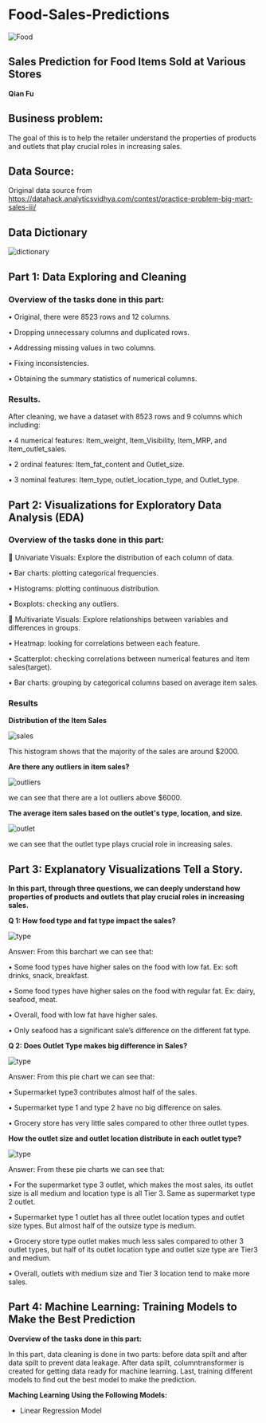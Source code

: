 # Food-Sales-Predictions
 ![Food](food.png)
 ## Sales Prediction for Food Items Sold at Various Stores
 
 **Qian Fu**
 
 ## Business problem:
 
 The goal of this is to help the retailer understand the properties of products and outlets that play crucial roles in increasing sales.

## Data Source:

Original data source from https://datahack.analyticsvidhya.com/contest/practice-problem-big-mart-sales-iii/

## Data Dictionary

![dictionary](dictionary.png)

## Part 1: Data Exploring and Cleaning

### Overview of the tasks done in this part:

•	Original, there were 8523 rows and 12 columns.

•	Dropping unnecessary columns and duplicated rows.

•	Addressing missing values in two columns.

•	Fixing inconsistencies.

•	Obtaining the summary statistics of numerical columns.

### Results.

After cleaning, we have a dataset with 8523 rows and 9 columns which including:

•	4 numerical features: Item_weight, Item_Visibility, Item_MRP, and Item_outlet_sales.

•	2 ordinal features: Item_fat_content and Outlet_size.

•	3 nominal features: Item_type, outlet_location_type, and Outlet_type.

## Part 2: Visualizations for Exploratory Data Analysis (EDA)

### Overview of the tasks done in this part:

	Univariate Visuals: Explore the distribution of each column of data.

•	Bar charts: plotting categorical frequencies.

•	Histograms: plotting continuous distribution.

•	Boxplots: checking any outliers.

	Multivariate Visuals: Explore relationships between variables and differences in groups.

•	Heatmap: looking for correlations between each feature.

•	Scatterplot: checking correlations between numerical features and item sales(target).

•	Bar charts: grouping by categorical columns based on average item sales.

### Results

**Distribution of the Item Sales**

![sales](itemsales.png)

This histogram shows that the majority of the sales are around $2000.

**Are there any outliers in item sales?**

![outliers](outliers.png)

we can see that there are a lot outliers above $6000.

**The average item sales based on the outlet's type, location, and size.**

![outlet](outlet.png)

we can see that the outlet type plays crucial role in increasing sales.

## Part 3: Explanatory Visualizations Tell a Story.

**In this part, through three questions, we can deeply understand how properties of products and outlets that play crucial roles in increasing sales.**

**Q 1: How food type and fat type impact the sales?**

![type](typefat.png)

Answer: From this barchart we can see that:

•	Some food types have higher sales on the food with low fat. Ex: soft drinks, snack, breakfast.

•	Some food types have higher sales on the food with regular fat. Ex: dairy, seafood, meat.

•	Overall, food with low fat have higher sales.

•	Only seafood has a significant sale’s difference on the different fat type.

**Q 2: Does Outlet Type makes big difference in Sales?**

![type](outlettype.png)

Answer: From this pie chart we can see that:

•	Supermarket type3 contributes almost half of the sales.

•	Supermarket type 1 and type 2 have no big difference on sales.

•	Grocery store has very little sales compared to other three outlet types.

**How the outlet size and outlet location distribute in each outlet type?**

![type](sizetype.png)

Answer: From these pie charts we can see that:

•	For the supermarket type 3 outlet, which makes the most sales, its outlet size is all medium and location type is all Tier 3. Same as supermarket type 2 outlet.

•	Supermarket type 1 outlet has all three outlet location types and outlet size types. But almost half of the outsize type is medium.

•	Grocery store type outlet makes much less sales compared to other 3 outlet types, but half of its outlet location type and outlet size type are Tier3 and medium.

•	Overall, outlets with medium size and Tier 3 location tend to make more sales.

## Part 4: Machine Learning: Training Models to Make the Best Prediction

**Overview of the tasks done in this part:**

In this part, data cleaning is done in two parts: before data spilt and after data spilt to prevent data leakage. After data spilt, columntransformer is created for getting data ready for machine learning. Last, training different models to find out the best model to make the prediction.

**Maching Learning Using the Following Models:**

- Linear Regression Model

